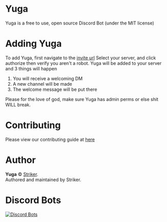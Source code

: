 # Yuga
Yuga is a free to use, open source Discord Bot (under the MIT license)

# Adding Yuga
To add Yuga, first navigate to the [invite url](https://discordapp.com/oauth2/authorize?client_id=294141889010204684&scope=bot&permissions=8)
Select your server, and click authorize then verify you aren't a robot.
Yuga will be added to your server and 3 things will happen
1) You will receive a welcoming DM
2) A new channel will be made
3) The welcome message will be put there

Please for the love of god, make sure Yuga has admin perms or else shit WILL break.

# Contributing
Please view our contributing guide at [here](https://www.github.com/strikerrr/yuga/.github/CONTRIBUTING.md)
# Author

**Yuga** © [Striker](https://github.com/strikerrr).<br>
Authored and maintained by Striker.

# Discord Bots
[![Discord Bots](https://discordbots.org/api/widget/294141889010204684.svg)](https://discordbots.org/bot/294141889010204684)
